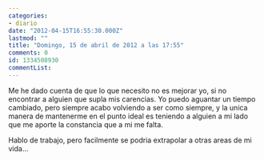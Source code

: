 ```yaml
---
categories:
- diario
date: "2012-04-15T16:55:30.000Z"
lastmod: ""
title: "Domingo, 15 de abril de 2012 a las 17:55"
comments: 0
id: 1334508930
commentList:
---
```


Me he dado cuenta de que lo que necesito no es mejorar yo, si no encontrar a alguien que supla mis carencias. Yo puedo aguantar un tiempo cambiado, pero siempre acabo volviendo a ser como siempre, y la unica manera de mantenerme en el punto ideal es teniendo a alguien a mi lado que me aporte la constancia que a mi me falta.  
  
Hablo de trabajo, pero facilmente se podria extrapolar a otras areas de mi vida...